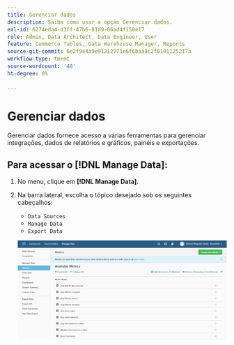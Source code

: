 ```yaml
---
title: Gerenciar dados
description: Saiba como usar a opção Gerenciar dados.
exl-id: 6274eda4-d3ff-47b6-81d9-06ad4f150ef7
role: Admin, Data Architect, Data Engineer, User
feature: Commerce Tables, Data Warehouse Manager, Reports
source-git-commit: 6e2f9e4a9e91212771e6f6baa8c2f8101125217a
workflow-type: tm+mt
source-wordcount: '48'
ht-degree: 0%

---
```


# Gerenciar dados

Gerenciar dados fornece acesso a várias ferramentas para gerenciar integrações, dados de relatórios e gráficos, painéis e exportações.

## Para acessar o [!DNL Manage Data]:

1. No menu, clique em **[!DNL Manage Data]**.

1. Na barra lateral, escolha o tópico desejado sob os seguintes cabeçalhos:

   * `Data Sources`
   * `Manage Data`
   * `Export Data`

   ![Gerenciar dados](../../assets/magento-bi-manage-data.png)<!--{: .zoom}-->
